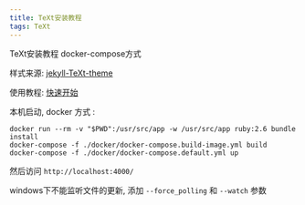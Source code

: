 ```yaml
---
title: TeXt安装教程
tags: TeXt
---
```


TeXt安装教程 docker-compose方式

<!--more-->

样式来源: [jekyll-TeXt-theme](https://github.com/kitian616/jekyll-TeXt-theme/)

使用教程: [快速开始](https://tianqi.name/jekyll-TeXt-theme/docs/zh/quick-start)

本机启动, docker 方式 :

```shell
docker run --rm -v "$PWD":/usr/src/app -w /usr/src/app ruby:2.6 bundle install
docker-compose -f ./docker/docker-compose.build-image.yml build
docker-compose -f ./docker/docker-compose.default.yml up
```

然后访问 `http://localhost:4000/`

windows下不能监听文件的更新, 添加 `--force_polling` 和 `--watch` 参数
